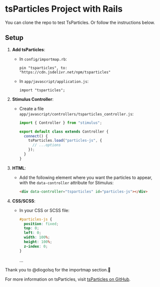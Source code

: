 # tsParticles Project with Rails

You can clone the repo to test TsParticles.
Or follow the instructions below.

## Setup

1. **Add tsParticles**:
   - In `config/importmap.rb`:
     ```erb
     pin "tsparticles", to: "https://cdn.jsdelivr.net/npm/tsparticles"
     ```
   - In `app/javascript/application.js`:
     ```erb
     import "tsparticles";
     ```


2. **Stimulus Controller**:
   - Create a file `app/javascript/controllers/tsparticles_controller.js`:
     ```javascript
     import { Controller } from "stimulus";

     export default class extends Controller {
       connect() {
         tsParticles.load("particles-js", {
           // ...options
         });
       }
     }
     ```

3. **HTML**:
   - Add the following element where you want the particles to appear, with the `data-controller` attribute for Stimulus:
     ```html
     <div data-controller="tsparticles" id="particles-js"></div>
     ```

4. **CSS/SCSS**:
   - In your CSS or SCSS file:
     ```scss
     #particles-js {
       position: fixed;
       top: 0;
       left: 0;
       width: 100%;
       height: 100%;
       z-index: 0;
     }
     ```


     ...

Thank you to @diogolsq for the importmap section.🎉

For more information on tsParticles, visit [tsParticles on GitHub](https://github.com/matteobruni/tsparticles).

